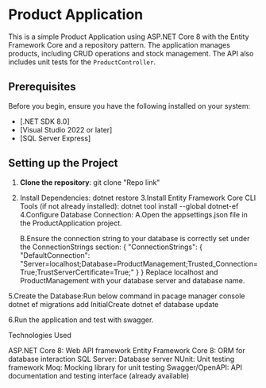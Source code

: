 # Product Application
This is a simple Product Application  using ASP.NET Core 8 with the Entity Framework Core and a repository pattern. The application manages products, including CRUD operations and stock management. The API also includes unit tests for the `ProductController`.


## Prerequisites

Before you begin, ensure you have the following installed on your system:

- [.NET SDK 8.0]
- [Visual Studio 2022 or later]
- [SQL Server Express]

## Setting up the Project

1. **Clone the repository**:
   git clone  "Repo link"

2. Install Dependencies: 
   dotnet restore
3.Install Entity Framework Core CLI Tools (if not already installed):
   dotnet tool install --global dotnet-ef
4.Configure Database Connection:
   A.Open the appsettings.json file in the ProductApplication project.

   B.Ensure the connection string to your database is correctly set under  the ConnectionStrings section:
 {
  "ConnectionStrings": {
    "DefaultConnection": "Server=localhost;Database=ProductManagement;Trusted_Connection=True;TrustServerCertificate=True;"
  }
}
Replace localhost and ProductManagement with your database server and database name.

5.Create the Database:Run below command in pacage manager console
 dotnet ef migrations add InitialCreate
dotnet ef database update


6.Run the application and test with swagger.

Technologies Used

ASP.NET Core 8: Web API framework
Entity Framework Core 8: ORM for database interaction
SQL Server: Database server
NUnit: Unit testing framework
Moq: Mocking library for unit testing
Swagger/OpenAPI: API documentation and testing interface (already available)